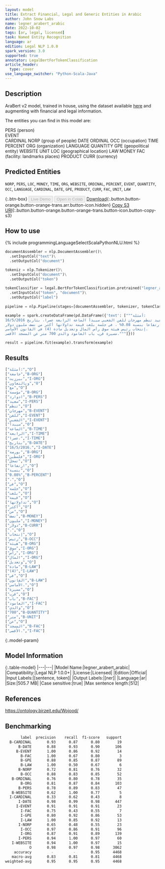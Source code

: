 ```yaml
---
layout: model
title: Extract Financial, Legal and Generic Entities in Arabic
author: John Snow Labs
name: legner_arabert_arabic
date: 2022-10-02
tags: [ar, legal, licensed]
task: Named Entity Recognition
language: ar
edition: Legal NLP 1.0.0
spark_version: 3.0
supported: true
annotator: LegalBertForTokenClassification
article_header:
  type: cover
use_language_switcher: "Python-Scala-Java"
---
```


## Description

AraBert v2 model, trained in house, using the dataset available [here](https://ontology.birzeit.edu/Wojood/) and augmenting with financial and legal information.

The entities you can find in this model are:

PERS (person)	
EVENT	
CARDINAL
NORP (group of people)
DATE
ORDINAL
OCC (occupation)
TIME
PERCENT
ORG (organization)
LANGUAGE
QUANTITY
GPE (geopolitical entity)
WEBSITE
UNIT
LOC (geographical location)
LAW
MONEY
FAC (facility: landmarks places)
PRODUCT
CURR (currency)

## Predicted Entities

`NORP`, `PERS`, `LOC`, `MONEY`, `TIME`, `ORG`, `WEBSITE`, `ORDINAL`, `PERCENT`, `EVENT`, `QUANTITY`, `OCC`, `LANGUAGE`, `CARDINAL`, `DATE`, `GPE`, `PRODUCT`, `CURR`, `FAC`, `UNIT`, `LAW`

{:.btn-box}
<button class="button button-orange" disabled>Live Demo</button>
<button class="button button-orange" disabled>Open in Colab</button>
[Download](https://s3.amazonaws.com/auxdata.johnsnowlabs.com/legal/models/legner_arabert_arabic_ar_1.0.0_3.0_1664705605292.zip){:.button.button-orange.button-orange-trans.arr.button-icon.hidden}
[Copy S3 URI](s3://auxdata.johnsnowlabs.com/legal/models/legner_arabert_arabic_ar_1.0.0_3.0_1664705605292.zip){:.button.button-orange.button-orange-trans.button-icon.button-copy-s3}

## How to use



<div class="tabs-box" markdown="1">
{% include programmingLanguageSelectScalaPythonNLU.html %}

```python
documentAssembler = nlp.DocumentAssembler()\
  .setInputCol("text")\
  .setOutputCol("document")

tokeniz = nlp.Tokenizer()\
  .setInputCols("document")\
  .setOutputCol("token")
  
tokenClassifier = legal.BertForTokenClassification.pretrained("legner_arabert_arabic", "ar", "legal/models")\
  .setInputCols("token", "document")\
  .setOutputCol("label")
  
pipeline = nlp.Pipeline(stages=[documentAssembler, tokenizer, tokenClassifier])

example = spark.createDataFrame(pd.DataFrame({'text': ["""أمثلة:
جامعة بيرزيت وبالتعاون مع مؤسسة ادوارد سعيد تنظم مهرجان للفن الشعبي سيبدأ الساعة الرابعة عصرا، بتاريخ 16/5/2016.
بورصة فلسطين تسجل ارتفاعا بنسبة 0.08% ، في جلسة بلغت قيمة تداولاتها أكثر من نصف مليون دولار .
إنتخاب رئيس هيئة سوق رأس المال وتعديل مادة (4) في القانون الأساسي.
مسيرة قرب باب العامود والذي 700 متر عن المسجد الأقصى."""]}))

result = pipeline.fit(example).transform(example)
```

</div>

## Results

```bash
["أمثلة:","O"]
["جامعة","B-ORG"]
["بيرزيت","I-ORG"]
["وبالتعاون","O"]
["مع","O"]
["مؤسسة","B-ORG"]
["ادوارد","B-PERS"]
["سعيد","I-PERS"]
["تنظم","O"]
["مهرجان","B-EVENT"]
["للفن","I-EVENT"]
["الشعبي","I-EVENT"]
["سيبدأ","O"]
["الساعة","B-TIME"]
["الرابعة","I-TIME"]
["عصرا،","I-TIME"]
["بتاريخ","B-DATE"]
["16/5/2016.","I-DATE"]
["بورصة","B-ORG"]
["فلسطين","I-ORG"]
["تسجل","O"]
["ارتفاعا","O"]
["بنسبة","O"]
["0.08%","B-PERCENT"]
["،","O"]
["في","O"]
["جلسة","O"]
["بلغت","O"]
["قيمة","O"]
["تداولاتها","O"]
["أكثر","O"]
["من","O"]
["نصف","B-MONEY"]
["مليون","I-MONEY"]
["دولار","B-CURR"]
[".","O"]
["إنتخاب","O"]
["رئيس","B-OCC"]
["هيئة","B-ORG"]
["سوق","I-ORG"]
["رأس","I-ORG"]
["المال","I-ORG"]
["وتعديل","O"]
["مادة","B-LAW"]
["(4)","I-LAW"]
["في","O"]
["القانون","B-LAW"]
["الأساسي.","O"]
["مسيرة","O"]
["قرب","O"]
["باب","B-FAC"]
["العامود","I-FAC"]
["والذي","O"]
["700","B-QUANTITY"]
["متر","B-UNIT"]
["عن","O"]
["المسجد","B-FAC"]
["الأقصى.","I-FAC"]
```

{:.model-param}
## Model Information

{:.table-model}
|---|---|
|Model Name:|legner_arabert_arabic|
|Compatibility:|Legal NLP 1.0.0+|
|License:|Licensed|
|Edition:|Official|
|Input Labels:|[sentence, token]|
|Output Labels:|[ner]|
|Language:|ar|
|Size:|505.7 MB|
|Case sensitive:|true|
|Max sentence length:|512|

## References

https://ontology.birzeit.edu/Wojood/

## Benchmarking

```bash
       label  precision    recall  f1-score   support
  B-CARDINAL       0.93      0.87      0.80        19
      B-DATE       0.88      0.93      0.90       106
     B-EVENT       1.00      0.86      0.92        14
       B-FAC       1.00      0.67      0.80         3
       B-GPE       0.88      0.85      0.87        89
       B-LAW       1.00      0.50      0.67         6
      B-NORP       0.72      0.81      0.76        32
       B-OCC       0.88      0.83      0.85        52
   B-ORDINAL       0.76      0.80      0.78        35
       B-ORG       0.81      0.87      0.84       103
      B-PERS       0.78      0.89      0.83        47
   B-WEBSITE       0.62      1.00      0.77         5
  I-CARDINAL       0.33      0.62      0.43         8
      I-DATE       0.98      0.99      0.98       447
     I-EVENT       0.91      0.91      0.91        23
       I-FAC       0.75      0.43      0.55         7
       I-GPE       0.80      0.92      0.86        53
       I-LAW       1.00      0.85      0.92        13
      I-NORP       0.65      0.48      0.55        23
       I-OCC       0.97      0.86      0.91        96
       I-ORG       0.87      0.91      0.89       139
      I-PERS       0.94      1.00      0.97        60
   I-WEBSITE       0.94      1.00      0.97        15
           O       0.98      0.97      0.98      3062
    accuracy         -         -       0.95      4468
   macro-avg       0.83      0.81      0.81      4468
weighted-avg       0.95      0.95      0.95      4468
```
